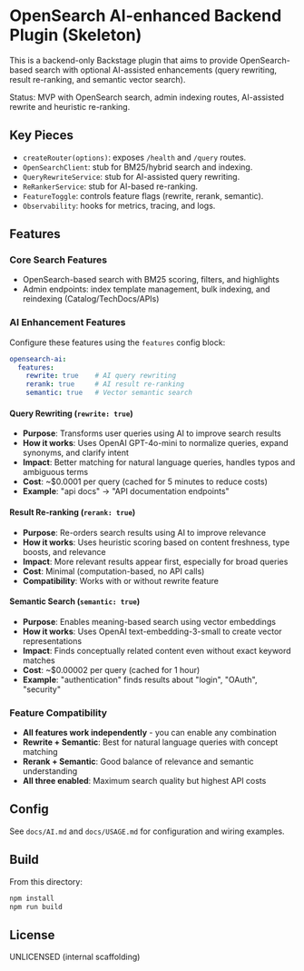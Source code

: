 # OpenSearch AI-enhanced Backend Plugin (Skeleton)

This is a backend-only Backstage plugin that aims to provide OpenSearch-based search with optional AI-assisted enhancements (query rewriting, result re-ranking, and semantic vector search).

Status: MVP with OpenSearch search, admin indexing routes, AI-assisted rewrite and heuristic re-ranking.

## Key Pieces
- `createRouter(options)`: exposes `/health` and `/query` routes.
- `OpenSearchClient`: stub for BM25/hybrid search and indexing.
- `QueryRewriteService`: stub for AI-assisted query rewriting.
- `ReRankerService`: stub for AI-based re-ranking.
- `FeatureToggle`: controls feature flags (rewrite, rerank, semantic).
- `Observability`: hooks for metrics, tracing, and logs.

## Features

### Core Search Features
- OpenSearch-based search with BM25 scoring, filters, and highlights
- Admin endpoints: index template management, bulk indexing, and reindexing (Catalog/TechDocs/APIs)

### AI Enhancement Features
Configure these features using the `features` config block:

```yaml
opensearch-ai:
  features:
    rewrite: true    # AI query rewriting
    rerank: true     # AI result re-ranking  
    semantic: true   # Vector semantic search
```

#### Query Rewriting (`rewrite: true`)
- **Purpose**: Transforms user queries using AI to improve search results
- **How it works**: Uses OpenAI GPT-4o-mini to normalize queries, expand synonyms, and clarify intent
- **Impact**: Better matching for natural language queries, handles typos and ambiguous terms
- **Cost**: ~$0.0001 per query (cached for 5 minutes to reduce costs)
- **Example**: "api docs" → "API documentation endpoints"

#### Result Re-ranking (`rerank: true`) 
- **Purpose**: Re-orders search results using AI to improve relevance
- **How it works**: Uses heuristic scoring based on content freshness, type boosts, and relevance
- **Impact**: More relevant results appear first, especially for broad queries
- **Cost**: Minimal (computation-based, no API calls)
- **Compatibility**: Works with or without rewrite feature

#### Semantic Search (`semantic: true`)
- **Purpose**: Enables meaning-based search using vector embeddings
- **How it works**: Uses OpenAI text-embedding-3-small to create vector representations
- **Impact**: Finds conceptually related content even without exact keyword matches
- **Cost**: ~$0.00002 per query (cached for 1 hour)
- **Example**: "authentication" finds results about "login", "OAuth", "security"

### Feature Compatibility
- **All features work independently** - you can enable any combination
- **Rewrite + Semantic**: Best for natural language queries with concept matching
- **Rerank + Semantic**: Good balance of relevance and semantic understanding
- **All three enabled**: Maximum search quality but highest API costs

## Config
See `docs/AI.md` and `docs/USAGE.md` for configuration and wiring examples.

## Build
From this directory:
```sh
npm install
npm run build
```

## License
UNLICENSED (internal scaffolding)
